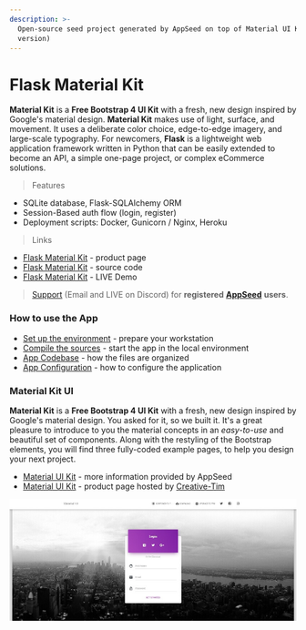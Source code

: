 ```yaml
---
description: >-
  Open-source seed project generated by AppSeed on top of Material UI Kit (free
  version)
---
```


# Flask Material Kit

 **Material Kit** is a **Free Bootstrap 4 UI Kit** with a fresh, new design inspired by Google's material design.  **Material Kit** makes use of light, surface, and movement. It uses a deliberate color choice, edge-to-edge imagery, and large-scale typography.  For newcomers, **Flask** is a lightweight web application framework written in Python that can be easily extended to become an API, a simple one-page project, or complex eCommerce solutions.

> Features

* SQLite database, Flask-SQLAlchemy ORM
* Session-Based auth flow \(login, register\)
* Deployment scripts: Docker, Gunicorn / Nginx, Heroku 

> Links

* [Flask Material Kit](https://appseed.us/apps/flask-apps/flask-material-kit) - product page
* [Flask Material Kit](https://github.com/app-generator/flask-material-kit) - source code 
* [Flask Material Kit](https://flask-material-kit.appseed.us/) - LIVE Demo 

> [Support](https://appseed.us/support) \(Email and LIVE on Discord\) for **registered** [**AppSeed**](https://appseed.us/) **users**.



### How to use the App

* [Set up the environment](../../boilerplate-code/flask.md#environment) - prepare your workstation
* [Compile the sources](../../boilerplate-code/flask-dashboard.md#build-the-app-1) - start the app in the local environment
* [App Codebase](../../boilerplate-code/flask.md#app-codebase) - how the files are organized
* [App Configuration](../../boilerplate-code/flask.md#app-configuration) - how to configure the application



### Material Kit UI

**Material Kit** is a **Free Bootstrap 4 UI Kit** with a fresh, new design inspired by Google's material design. You asked for it, so we built it. It's a great pleasure to introduce to you the material concepts in an _easy-to-use_ and beautiful set of components. Along with the restyling of the Bootstrap elements, you will find three fully-coded example pages, to help you design your next project.

* [Material UI Kit](../../content/bootstrap-template/material-ui-kit.md) - more information provided by AppSeed
* [Material UI Kit](https://bit.ly/3u2lZc6) - product page hosted by [Creative-Tim](../../content/partners/creative-tim.md)

![Material Kit - Free Bootstrap UI Kit.](../../.gitbook/assets/material-kit-login-page.jpg)

